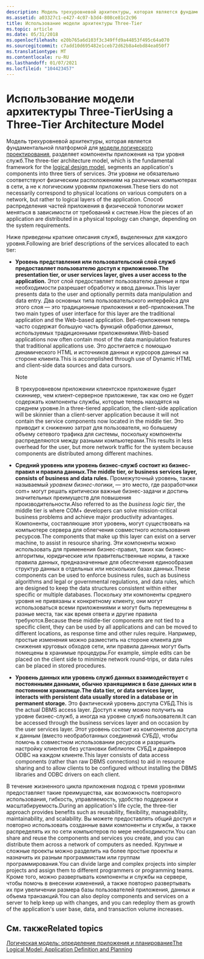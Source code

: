 ```yaml
---
description: Модель трехуровневой архитектуры, которая является фундаментальной платформой для логической модели проектирования, разделяет компоненты приложений на три уровня служб.
ms.assetid: a03327c1-e427-4c07-b3d4-808ce81c2c96
title: Использование модели архитектуры Three-Tier
ms.topic: article
ms.date: 05/31/2018
ms.openlocfilehash: e20b765a6d103f3c349ffd9a44853f495c64a070
ms.sourcegitcommit: c7add10d695482e1ceb72d62b8a4ebd84ea050f7
ms.translationtype: MT
ms.contentlocale: ru-RU
ms.lasthandoff: 01/07/2021
ms.locfileid: "104423457"
---
```

# <a name="using-a-three-tier-architecture-model"></a><span data-ttu-id="5e3a8-103">Использование модели архитектуры Three-Tier</span><span class="sxs-lookup"><span data-stu-id="5e3a8-103">Using a Three-Tier Architecture Model</span></span>

<span data-ttu-id="5e3a8-104">Модель трехуровневой архитектуры, которая является фундаментальной платформой для [модели логического проектирования](the-logical-model--application-definition-and-planning.md), разделяет компоненты приложения на три уровня служб.</span><span class="sxs-lookup"><span data-stu-id="5e3a8-104">The three-tier architecture model, which is the fundamental framework for the [logical design model](the-logical-model--application-definition-and-planning.md), segments an application's components into three tiers of services.</span></span> <span data-ttu-id="5e3a8-105">Эти уровни не обязательно соответствуют физическим расположениям на различных компьютерах в сети, а не к логическим уровням приложения.</span><span class="sxs-lookup"><span data-stu-id="5e3a8-105">These tiers do not necessarily correspond to physical locations on various computers on a network, but rather to logical layers of the application.</span></span> <span data-ttu-id="5e3a8-106">Способ распределения частей приложения в физической топологии может меняться в зависимости от требований к системе.</span><span class="sxs-lookup"><span data-stu-id="5e3a8-106">How the pieces of an application are distributed in a physical topology can change, depending on the system requirements.</span></span>

<span data-ttu-id="5e3a8-107">Ниже приведены краткие описания служб, выделенных для каждого уровня.</span><span class="sxs-lookup"><span data-stu-id="5e3a8-107">Following are brief descriptions of the services allocated to each tier:</span></span>

-   <span data-ttu-id="5e3a8-108">**Уровень представления или пользовательский слой служб предоставляет пользователю доступ к приложению.**</span><span class="sxs-lookup"><span data-stu-id="5e3a8-108">**The presentation tier, or user services layer, gives a user access to the application.**</span></span> <span data-ttu-id="5e3a8-109">Этот слой предоставляет пользователю данные и при необходимости разрешает обработку и ввод данных.</span><span class="sxs-lookup"><span data-stu-id="5e3a8-109">This layer presents data to the user and optionally permits data manipulation and data entry.</span></span> <span data-ttu-id="5e3a8-110">Два основных типа пользовательского интерфейса для этого слоя — это традиционные приложения и веб-приложения.</span><span class="sxs-lookup"><span data-stu-id="5e3a8-110">The two main types of user interface for this layer are the traditional application and the Web-based application.</span></span> <span data-ttu-id="5e3a8-111">Веб-приложения теперь часто содержат большую часть функций обработки данных, используемых традиционными приложениями.</span><span class="sxs-lookup"><span data-stu-id="5e3a8-111">Web-based applications now often contain most of the data manipulation features that traditional applications use.</span></span> <span data-ttu-id="5e3a8-112">Это достигается с помощью динамического HTML и источников данных и курсоров данных на стороне клиента.</span><span class="sxs-lookup"><span data-stu-id="5e3a8-112">This is accomplished through use of Dynamic HTML and client-side data sources and data cursors.</span></span>

    > [!Note]  
    > <span data-ttu-id="5e3a8-113">В трехуровневом приложении клиентское приложение будет скинниер, чем клиент-серверное приложение, так как оно не будет содержать компоненты службы, которые теперь находятся на среднем уровне.</span><span class="sxs-lookup"><span data-stu-id="5e3a8-113">In a three-tiered application, the client-side application will be skinnier than a client-server application because it will not contain the service components now located in the middle tier.</span></span> <span data-ttu-id="5e3a8-114">Это приводит к снижению затрат для пользователя, но большему объему сетевого трафика для системы, поскольку компоненты распределяются между разными компьютерами.</span><span class="sxs-lookup"><span data-stu-id="5e3a8-114">This results in less overhead for the user, but more network traffic for the system because components are distributed among different machines.</span></span>

     

-   <span data-ttu-id="5e3a8-115">**Средний уровень или уровень бизнес-служб состоит из бизнес-правил и правила данных.**</span><span class="sxs-lookup"><span data-stu-id="5e3a8-115">**The middle tier, or business services layer, consists of business and data rules.**</span></span> <span data-ttu-id="5e3a8-116">Промежуточный уровень, также называемый *уровнем бизнес-логики*, — это место, где разработчики com+ могут решать критически важные бизнес-задачи и достичь значительных преимуществ для повышения производительности.</span><span class="sxs-lookup"><span data-stu-id="5e3a8-116">Also referred to as the *business logic tier*, the middle tier is where COM+ developers can solve mission-critical business problems and achieve major productivity advantages.</span></span> <span data-ttu-id="5e3a8-117">Компоненты, составляющие этот уровень, могут существовать на компьютере сервера для облегчения совместного использования ресурсов.</span><span class="sxs-lookup"><span data-stu-id="5e3a8-117">The components that make up this layer can exist on a server machine, to assist in resource sharing.</span></span> <span data-ttu-id="5e3a8-118">Эти компоненты можно использовать для применения бизнес-правил, таких как бизнес-алгоритмы, юридические или правительственные нормы, а также правила данных, предназначенные для обеспечения единообразия структур данных в отдельных или нескольких базах данных.</span><span class="sxs-lookup"><span data-stu-id="5e3a8-118">These components can be used to enforce business rules, such as business algorithms and legal or governmental regulations, and data rules, which are designed to keep the data structures consistent within either specific or multiple databases.</span></span> <span data-ttu-id="5e3a8-119">Поскольку эти компоненты среднего уровня не привязаны к конкретному клиенту, они могут использоваться всеми приложениями и могут быть перемещены в разные места, так как время ответа и другие правила требуются.</span><span class="sxs-lookup"><span data-stu-id="5e3a8-119">Because these middle-tier components are not tied to a specific client, they can be used by all applications and can be moved to different locations, as response time and other rules require.</span></span> <span data-ttu-id="5e3a8-120">Например, простые изменения можно разместить на стороне клиента для снижения круговых обходов сети, или правила данных могут быть помещены в хранимые процедуры.</span><span class="sxs-lookup"><span data-stu-id="5e3a8-120">For example, simple edits can be placed on the client side to minimize network round-trips, or data rules can be placed in stored procedures.</span></span>

-   <span data-ttu-id="5e3a8-121">**Уровень данных или уровень служб данных взаимодействует с постоянными данными, обычно хранящимися в базе данных или в постоянном хранилище.**</span><span class="sxs-lookup"><span data-stu-id="5e3a8-121">**The data tier, or data services layer, interacts with persistent data usually stored in a database or in permanent storage.**</span></span> <span data-ttu-id="5e3a8-122">Это фактический уровень доступа СУБД.</span><span class="sxs-lookup"><span data-stu-id="5e3a8-122">This is the actual DBMS access layer.</span></span> <span data-ttu-id="5e3a8-123">Доступ к нему можно получить на уровне бизнес-служб, а иногда на уровне служб пользователя.</span><span class="sxs-lookup"><span data-stu-id="5e3a8-123">It can be accessed through the business services layer and on occasion by the user services layer.</span></span> <span data-ttu-id="5e3a8-124">Этот уровень состоит из компонентов доступа к данным (вместо необработанных соединений СУБД), чтобы помочь в совместном использовании ресурсов и разрешить настройку клиентов без установки библиотек СУБД и драйверов ODBC на каждом клиенте.</span><span class="sxs-lookup"><span data-stu-id="5e3a8-124">This layer consists of data access components (rather than raw DBMS connections) to aid in resource sharing and to allow clients to be configured without installing the DBMS libraries and ODBC drivers on each client.</span></span>

<span data-ttu-id="5e3a8-125">В течение жизненного цикла приложения подход с тремя уровнями предоставляет такие преимущества, как возможность повторного использования, гибкость, управляемость, удобство поддержки и масштабируемость.</span><span class="sxs-lookup"><span data-stu-id="5e3a8-125">During an application's life cycle, the three-tier approach provides benefits such as reusability, flexibility, manageability, maintainability, and scalability.</span></span> <span data-ttu-id="5e3a8-126">Вы можете предоставлять общий доступ и повторно использовать созданные вами компоненты и службы, а также распределять их по сети компьютеров по мере необходимости.</span><span class="sxs-lookup"><span data-stu-id="5e3a8-126">You can share and reuse the components and services you create, and you can distribute them across a network of computers as needed.</span></span> <span data-ttu-id="5e3a8-127">Крупные и сложные проекты можно разделить на более простые проекты и назначить их разным программистам или группам программирования.</span><span class="sxs-lookup"><span data-stu-id="5e3a8-127">You can divide large and complex projects into simpler projects and assign them to different programmers or programming teams.</span></span> <span data-ttu-id="5e3a8-128">Кроме того, можно развертывать компоненты и службы на сервере, чтобы помочь в внесении изменений, а также повторно развертывать их при увеличении размера базы пользователей приложения, данных и объема транзакций.</span><span class="sxs-lookup"><span data-stu-id="5e3a8-128">You can also deploy components and services on a server to help keep up with changes, and you can redeploy them as growth of the application's user base, data, and transaction volume increases.</span></span>

## <a name="related-topics"></a><span data-ttu-id="5e3a8-129">См. также</span><span class="sxs-lookup"><span data-stu-id="5e3a8-129">Related topics</span></span>

<dl> <dt>

[<span data-ttu-id="5e3a8-130">Логическая модель: определение приложения и планирование</span><span class="sxs-lookup"><span data-stu-id="5e3a8-130">The Logical Model: Application Definition and Planning</span></span>](the-logical-model--application-definition-and-planning.md)
</dt> </dl>

 

 



